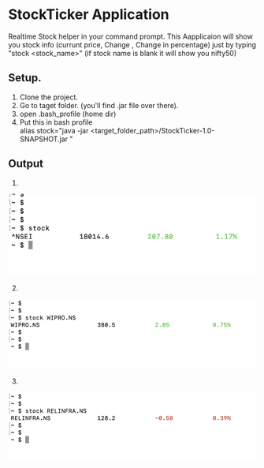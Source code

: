 # StockTicker Application

Realtime Stock helper in your command prompt.
This Aapplicaion will show you stock info (currunt price, Change , Change in percentage) just by typing "stock <stock_name>" (if stock name is blank it will show you nifty50)

## Setup.

1) Clone the project.
2) Go to taget folder. (you'll find .jar file over there). 
3) open .bash_profile (home dir)
4) Put this in bash profile  
           alias stock="java -jar <target_folder_path>/StockTicker-1.0-SNAPSHOT.jar "
            
## Output 

1)
![alt text](https://github.com/eclipSE-13/images-in-readme/blob/caf3d307f1c1e7ac9c9c47da9740655c1fb90e66/Screenshot%202022-12-27%20at%203.49.11%20AM.png?raw=true)

2)
![alt text](https://github.com/eclipSE-13/images-in-readme/blob/caf3d307f1c1e7ac9c9c47da9740655c1fb90e66/Screenshot%202022-12-27%20at%203.49.39%20AM.png)

3)
![alt text](https://github.com/eclipSE-13/images-in-readme/blob/caf3d307f1c1e7ac9c9c47da9740655c1fb90e66/Screenshot%202022-12-27%20at%203.51.10%20AM.png)
